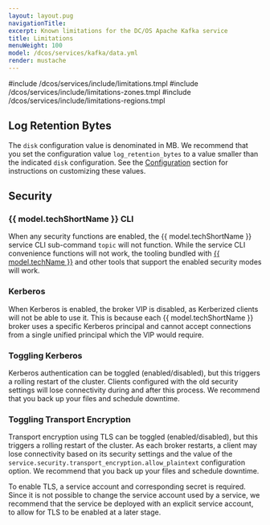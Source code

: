 ```yaml
---
layout: layout.pug
navigationTitle:
excerpt: Known limitations for the DC/OS Apache Kafka service
title: Limitations
menuWeight: 100
model: /dcos/services/kafka/data.yml
render: mustache
---
```


#include /dcos/services/include/limitations.tmpl
#include /dcos/services/include/limitations-zones.tmpl
#include /dcos/services/include/limitations-regions.tmpl

## Log Retention Bytes

The `disk` configuration value is denominated in MB. We recommend that you set the configuration value `log_retention_bytes` to a value smaller than the indicated `disk` configuration. See the [Configuration](/services/kafka/2.5.0-2.1.0/configuration/) section for instructions on customizing these values.

## Security

### {{ model.techShortName }} CLI

When any security functions are enabled, the {{ model.techShortName }} service CLI sub-command `topic` will not function. While the service CLI convenience functions will not work, the tooling bundled with [{{ model.techName }}](https://cwiki.apache.org/confluence/display/KAFKA/System+Tools) and other tools that support the enabled security modes will work.


### Kerberos

When Kerberos is enabled, the broker VIP is disabled, as Kerberized clients will not be able to use it. This is because each {{ model.techShortName }} broker uses a specific Kerberos principal and cannot accept connections from a single unified principal which the VIP would require.

### Toggling Kerberos

Kerberos authentication can be toggled (enabled/disabled), but this triggers a rolling restart of the cluster. Clients configured with the old security settings will lose connectivity during and after this process. We recommend that you back up your files and schedule downtime. 

### Toggling Transport Encryption

Transport encryption using TLS can be toggled (enabled/disabled), but this triggers a rolling restart of the cluster. As each broker restarts, a client may lose connectivity based on its security settings and the value of the `service.security.transport_encryption.allow_plaintext` configuration option. We recommend that you back up your files and schedule downtime.

To enable TLS, a service account and corresponding secret is required. Since it is not possible to change the service account used by a service, we recommend that the service be deployed with an explicit service account, to allow for TLS to be enabled at a later stage.

